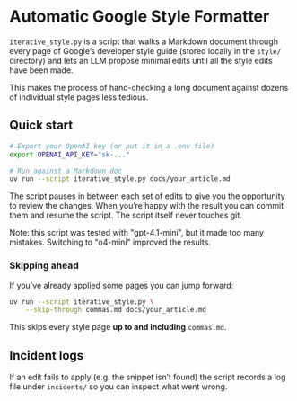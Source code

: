 # Automatic Google Style Formatter

`iterative_style.py` is a script that walks a Markdown document through every page of Google’s developer style guide (stored locally in the `style/` directory) and lets an LLM propose minimal edits until all the style edits have been made.

This makes the process of hand-checking a long document against dozens of individual style pages less tedious.

## Quick start

```bash
# Export your OpenAI key (or put it in a .env file)
export OPENAI_API_KEY="sk-..."

# Run against a Markdown doc
uv run --script iterative_style.py docs/your_article.md
```

The script pauses in between each set of edits to give you the opportunity to review the changes. When you’re happy with the result you can commit them and resume the script. The script itself never touches git.

Note: this script was tested with "gpt-4.1-mini", but it made too many mistakes. Switching to "o4-mini" improved the results.

### Skipping ahead

If you’ve already applied some pages you can jump forward:

```bash
uv run --script iterative_style.py \
    --skip-through commas.md docs/your_article.md
```

This skips every style page **up to and including** `commas.md`.

## Incident logs

If an edit fails to apply (e.g. the snippet isn’t found) the script records a log file under `incidents/` so you can inspect what went wrong.
